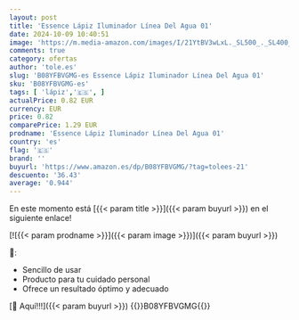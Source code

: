 ```yaml
---
layout: post
title: 'Essence Lápiz Iluminador Línea Del Agua 01'
date: 2024-10-09 10:40:51
image: 'https://m.media-amazon.com/images/I/21YtBV3wLxL._SL500_._SL400_.jpg'
comments: true
category: ofertas
author: 'tole.es'
slug: 'B08YFBVGMG-es Essence Lápiz Iluminador Línea Del Agua 01'
sku: 'B08YFBVGMG-es'
tags: [ 'lápiz','🇪🇸', ]
actualPrice: 0.82 EUR
currency: EUR
price: 0.82
comparePrice: 1.29 EUR
prodname: 'Essence Lápiz Iluminador Línea Del Agua 01'
country: 'es'
flag: '🇪🇸'
brand: ''
buyurl: 'https://www.amazon.es/dp/B08YFBVGMG/?tag=tolees-21'
descuento: '36.43'
average: '0.944'
---
```


En este momento está [{{< param title >}}]({{< param buyurl >}}) en el siguiente enlace!

[![{{< param prodname >}}]({{< param image >}})]({{< param buyurl >}})

🔎:

- Sencillo de usar
- Producto para tu cuidado personal
- Ofrece un resultado óptimo y adecuado

[🛒 Aquí!!!]({{< param buyurl >}})
{{<world>}}B08YFBVGMG{{</world>}}

